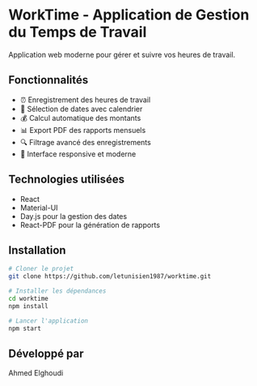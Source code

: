 # WorkTime - Application de Gestion du Temps de Travail

Application web moderne pour gérer et suivre vos heures de travail.

## Fonctionnalités

- ⏰ Enregistrement des heures de travail
- 📅 Sélection de dates avec calendrier
- 💰 Calcul automatique des montants
- 📊 Export PDF des rapports mensuels
- 🔍 Filtrage avancé des enregistrements
- 📱 Interface responsive et moderne

## Technologies utilisées

- React
- Material-UI
- Day.js pour la gestion des dates
- React-PDF pour la génération de rapports

## Installation

```bash
# Cloner le projet
git clone https://github.com/letunisien1987/worktime.git

# Installer les dépendances
cd worktime
npm install

# Lancer l'application
npm start
```

## Développé par

Ahmed Elghoudi
